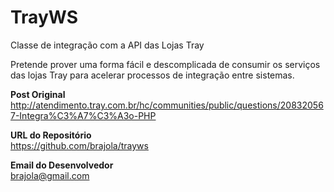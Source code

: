 # TrayWS
Classe de integração com a API das Lojas Tray

Pretende prover uma forma fácil e descomplicada de consumir os serviços das lojas Tray para acelerar processos de integração entre sistemas.

<b>Post Original</b><br/>
http://atendimento.tray.com.br/hc/communities/public/questions/208320567-Integra%C3%A7%C3%A3o-PHP

<b>URL do Repositório</b><br/>
https://github.com/brajola/trayws

<b>Email do Desenvolvedor</b><br/>
<a href="mailto:brajola@gmail.com">brajola@gmail.com</a>
